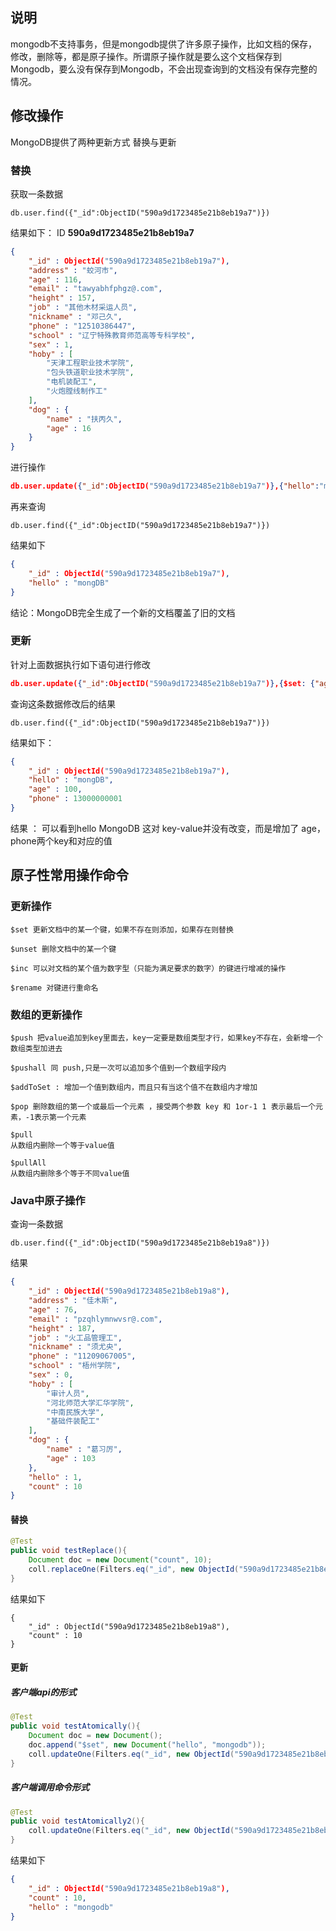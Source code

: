 ## **说明**

mongodb不支持事务，但是mongodb提供了许多原子操作，比如文档的保存，修改，删除等，都是原子操作。所谓原子操作就是要么这个文档保存到Mongodb，要么没有保存到Mongodb，不会出现查询到的文档没有保存完整的情况。



## **修改**操作

MongoDB提供了两种更新方式 替换与更新

### **替换**

获取一条数据

```
db.user.find({"_id":ObjectID("590a9d1723485e21b8eb19a7")})
```

结果如下： ID **590a9d1723485e21b8eb19a7**

```json
{
    "_id" : ObjectId("590a9d1723485e21b8eb19a7"),
    "address" : "蛟河市",
    "age" : 116,
    "email" : "tawyabhfphgz@.com",
    "height" : 157,
    "job" : "其他木材采运人员",
    "nickname" : "邓己久",
    "phone" : "12510386447",
    "school" : "辽宁特殊教育师范高等专科学校",
    "sex" : 1,
    "hoby" : [
        "天津工程职业技术学院",
        "包头铁道职业技术学院",
        "电机装配工",
        "火炮膛线制作工"
    ],
    "dog" : {
        "name" : "扶丙久",
        "age" : 16
    }
}
```

进行操作

```json
db.user.update({"_id":ObjectID("590a9d1723485e21b8eb19a7")},{"hello":"mongDB"})
```

再来查询

```
db.user.find({"_id":ObjectID("590a9d1723485e21b8eb19a7")}) 
```

结果如下

```json
{
    "_id" : ObjectId("590a9d1723485e21b8eb19a7"),
    "hello" : "mongDB"
}
```

结论：MongoDB完全生成了一个新的文档覆盖了旧的文档



### **更新**

针对上面数据执行如下语句进行修改

```json
db.user.update({"_id":ObjectID("590a9d1723485e21b8eb19a7")},{$set: {"age":100,"phone":13000000001}})
```

查询这条数据修改后的结果

```
db.user.find({"_id":ObjectID("590a9d1723485e21b8eb19a7")})
```

结果如下：

```json
{
    "_id" : ObjectId("590a9d1723485e21b8eb19a7"),
    "hello" : "mongDB",
    "age" : 100,
    "phone" : 13000000001
}
```

结果 ： 可以看到hello MongoDB  这对 key-value并没有改变，而是增加了 age，phone两个key和对应的值



## **原子性常用操作命令**

### **更新操作**

```
$set 更新文档中的某一个键，如果不存在则添加，如果存在则替换

$unset 删除文档中的某一个键

$inc 可以对文档的某个值为数字型（只能为满足要求的数字）的键进行增减的操作

$rename 对键进行重命名
```



### **数组的更新操作**

```
$push 把value追加到key里面去，key一定要是数组类型才行，如果key不存在，会新增一个数组类型加进去

$pushall 同 push,只是一次可以追加多个值到一个数组字段内

$addToSet : 增加一个值到数组内，而且只有当这个值不在数组内才增加

$pop 删除数组的第一个或最后一个元素 ，接受两个参数 key 和 1or-1 1 表示最后一个元素，-1表示第一个元素

$pull 
从数组内删除一个等于value值

$pullAll 
从数组内删除多个等于不同value值
```



### **Java中原子操作**

查询一条数据

```
db.user.find({"_id":ObjectID("590a9d1723485e21b8eb19a8")}) 
```

结果

```json
{
    "_id" : ObjectId("590a9d1723485e21b8eb19a8"),
    "address" : "佳木斯",
    "age" : 76,
    "email" : "pzqhlymnwvsr@.com",
    "height" : 187,
    "job" : "火工品管理工",
    "nickname" : "须尤央",
    "phone" : "11209067005",
    "school" : "梧州学院",
    "sex" : 0,
    "hoby" : [
        "审计人员",
        "河北师范大学汇华学院",
        "中南民族大学",
        "基础件装配工"
    ],
    "dog" : {
        "name" : "葛习厉",
        "age" : 103
    },
    "hello" : 1,
    "count" : 10
}
```

#### **替换**

```java
@Test
public void testReplace(){
    Document doc = new Document("count", 10);
    coll.replaceOne(Filters.eq("_id", new ObjectId("590a9d1723485e21b8eb19a8")), doc);
}
```

结果如下

```
{
    "_id" : ObjectId("590a9d1723485e21b8eb19a8"),
    "count" : 10
}
```



#### 更新

##### 客户端api的形式

```java
@Test
public void testAtomically(){
    Document doc = new Document();
    doc.append("$set", new Document("hello", "mongodb"));
    coll.updateOne(Filters.eq("_id", new ObjectId("590a9d1723485e21b8eb19a8")), doc);
}
```



##### 客户端调用命令形式

```java
@Test
public void testAtomically2(){
    coll.updateOne(Filters.eq("_id", new ObjectId("590a9d1723485e21b8eb19a8")), Updates.set("ok", "good"));
}
```

结果如下

```json
{
    "_id" : ObjectId("590a9d1723485e21b8eb19a8"),
    "count" : 10,
    "hello" : "mongodb"
}
```



